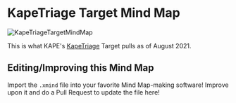 # KapeTriage Target Mind Map

![KapeTriageTargetMindMap](https://github.com/rathbuna/DFIRMindMaps/blob/main/Tools/KAPE/KapeTriage/KapeTriage.png)

This is what KAPE's [KapeTriage](https://github.com/EricZimmerman/KapeFiles/blob/master/Targets/Compound/KapeTriage.tkape) Target pulls as of August 2021.

## Editing/Improving this Mind Map

Import the `.xmind` file into your favorite Mind Map-making software! Improve upon it and do a Pull Request to update the file here!
